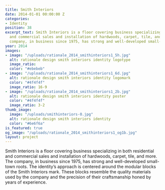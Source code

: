 ```yaml
---
title: Smith Interiors
date: 2014-01-01 00:00:00 Z
categories:
- Identity
position: 38
excerpt_text: Smith Interiors is a floor covering business specializing in both residential
  and commercial sales and installation of hardwoods, carpet, tile, and more. The
  company, in business since 1975, has strong and well-developed small-town roots.
year: 2014
images:
- image: "/uploads/rationale_2014_smithinteriors1_5h.jpg"
  alt: rationale design smith interiors identity logotype
  image_ratio: 
  color: "#ebebeb"
- image: "/uploads/rationale_2014_smithinteriors1_6d.jpg"
  alt: rationale design smith interiors identity logomark
  color: "#4f4f4f"
  image_ratio: 16-9
- image: "/uploads/rationale_2014_smithinteriors1_2b.jpg"
  alt: rationale design smith interiors identity poster
  color: "#4f4f4f"
  image_ratio: 3-2
thumb_image:
  image: "/uploads/smithinteriors-0.jpg"
  alt: rationale design smith interiors identity
  color: "#6e6f6a"
is_featured: true
og_image: "/uploads/rationale_2014_smithinteriors1_og1b.jpg"
layout: project
---
```


Smith Interiors is a floor covering business specializing in both residential 
and commercial sales and installation of hardwoods, carpet, tile, and more. 
The company, in business since 1975, has strong and well-developed small-town roots. The identity’s approach is centered around the modular blocks of the Smith Interiors mark. These blocks resemble the quality materials used by the company and the precision of their craftsmanship honed by years of experience.